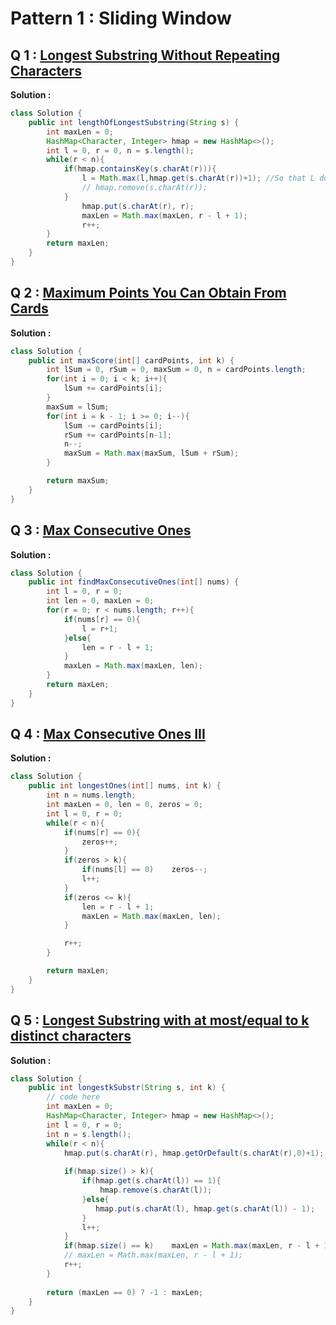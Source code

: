 # Pattern 1 : Sliding Window
## Q 1 : [Longest Substring Without Repeating Characters](https://leetcode.com/problems/longest-substring-without-repeating-characters/description/)

**Solution :**


````Java
class Solution {
    public int lengthOfLongestSubstring(String s) {
        int maxLen = 0;
        HashMap<Character, Integer> hmap = new HashMap<>();
        int l = 0, r = 0, n = s.length();
        while(r < n){
            if(hmap.containsKey(s.charAt(r))){
                l = Math.max(l,hmap.get(s.charAt(r))+1); //So that L doesnt move backwards
                // hmap.remove(s.charAt(r));
            }
                hmap.put(s.charAt(r), r);
                maxLen = Math.max(maxLen, r - l + 1);
                r++;
        }
        return maxLen;
    }
}
````

## Q 2 : [Maximum Points You Can Obtain From Cards](https://leetcode.com/problems/maximum-points-you-can-obtain-from-cards/description/)

**Solution :**

````Java
class Solution {
    public int maxScore(int[] cardPoints, int k) {
        int lSum = 0, rSum = 0, maxSum = 0, n = cardPoints.length;
        for(int i = 0; i < k; i++){
            lSum += cardPoints[i];
        }
        maxSum = lSum;
        for(int i = k - 1; i >= 0; i--){
            lSum -= cardPoints[i];
            rSum += cardPoints[n-1];
            n--;
            maxSum = Math.max(maxSum, lSum + rSum);
        }

        return maxSum;
    }
}
````
## Q 3 : [Max Consecutive Ones](https://leetcode.com/problems/max-consecutive-ones/)

**Solution :**

````Java
class Solution {
    public int findMaxConsecutiveOnes(int[] nums) {
        int l = 0, r = 0;
        int len = 0, maxLen = 0;
        for(r = 0; r < nums.length; r++){
            if(nums[r] == 0){
                l = r+1;
            }else{
                len = r - l + 1;
            }
            maxLen = Math.max(maxLen, len);
        }
        return maxLen;
    }
}
````

## Q 4 : [Max Consecutive Ones III](https://leetcode.com/problems/max-consecutive-ones-iii/)

**Solution :**

````Java
class Solution {
    public int longestOnes(int[] nums, int k) {
        int n = nums.length;
        int maxLen = 0, len = 0, zeros = 0;
        int l = 0, r = 0;
        while(r < n){
            if(nums[r] == 0){
                zeros++;
            }
            if(zeros > k){
                if(nums[l] == 0)    zeros--;
                l++;
            }
            if(zeros <= k){
                len = r - l + 1;
                maxLen = Math.max(maxLen, len);
            }

            r++;
        }

        return maxLen;
    }
}
````

## Q 5 : [Longest Substring with at most/equal to k distinct characters]( https://www.geeksforgeeks.org/problems/longest-k-unique-characters-substring0853/1?itm_source=geeksforgeeks&itm_medium=article&itm_campaign=practice_card)

**Solution :**

````Java
class Solution {
    public int longestkSubstr(String s, int k) {
        // code here
        int maxLen = 0;
        HashMap<Character, Integer> hmap = new HashMap<>();
        int l = 0, r = 0;
        int n = s.length();
        while(r < n){
            hmap.put(s.charAt(r), hmap.getOrDefault(s.charAt(r),0)+1);
            
            if(hmap.size() > k){
                if(hmap.get(s.charAt(l)) == 1){
                    hmap.remove(s.charAt(l));
                }else{
                   hmap.put(s.charAt(l), hmap.get(s.charAt(l)) - 1);
                }
                l++;
            }
            if(hmap.size() == k)    maxLen = Math.max(maxLen, r - l + 1);
            // maxLen = Math.max(maxLen, r - l + 1);
            r++;
        }
        
        return (maxLen == 0) ? -1 : maxLen;
    }
}
````
